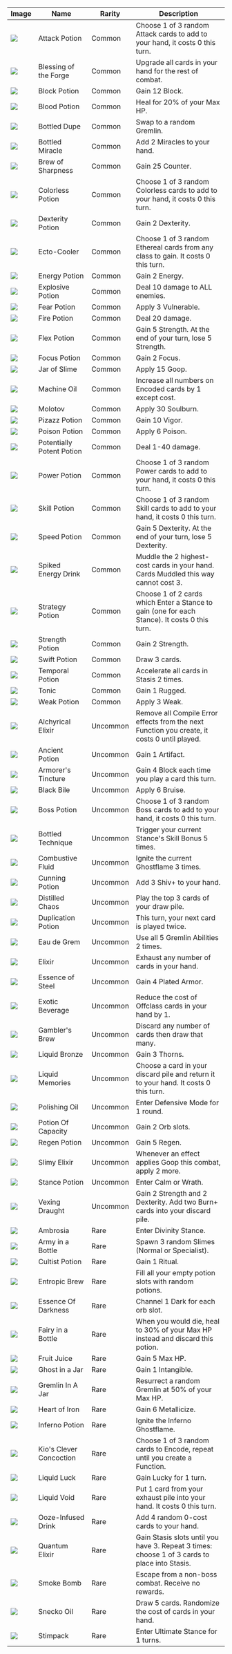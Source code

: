 | Image | Name | Rarity | Description |
| ----- | ---- | ------ | ----------- |
| ![](slay-the-spire/potions/AttackPotion.png) | Attack Potion | Common | Choose 1 of 3 random Attack cards to add to your hand, it costs 0 this turn. |
| ![](slay-the-spire/potions/BlessingoftheForge.png) | Blessing of the Forge | Common | Upgrade all cards in your hand for the rest of combat. |
| ![](slay-the-spire/potions/BlockPotion.png) | Block Potion | Common | Gain 12 Block. |
| ![](slay-the-spire/potions/BloodPotion.png) | Blood Potion | Common | Heal for 20% of your Max HP. |
| ![](downfall/potions/BottledDupe.png) | Bottled Dupe | Common | Swap to a random Gremlin. |
| ![](slay-the-spire/potions/BottledMiracle.png) | Bottled Miracle | Common | Add 2 Miracles to your hand. |
| ![](downfall/potions/BrewofSharpness.png) | Brew of Sharpness | Common | Gain 25 Counter. |
| ![](slay-the-spire/potions/ColorlessPotion.png) | Colorless Potion | Common | Choose 1 of 3 random Colorless cards to add to your hand, it costs 0 this turn. |
| ![](slay-the-spire/potions/DexterityPotion.png) | Dexterity Potion | Common | Gain 2 Dexterity. |
| ![](downfall/potions/Ecto-Cooler.png) | Ecto-Cooler | Common | Choose 1 of 3 random Ethereal cards from any class to gain. It costs 0 this turn. |
| ![](slay-the-spire/potions/EnergyPotion.png) | Energy Potion | Common | Gain 2 Energy. |
| ![](slay-the-spire/potions/ExplosivePotion.png) | Explosive Potion | Common | Deal 10 damage to ALL enemies. |
| ![](slay-the-spire/potions/FearPotion.png) | Fear Potion | Common | Apply 3 Vulnerable. |
| ![](slay-the-spire/potions/FirePotion.png) | Fire Potion | Common | Deal 20 damage. |
| ![](slay-the-spire/potions/FlexPotion.png) | Flex Potion | Common | Gain 5 Strength. At the end of your turn, lose 5 Strength. |
| ![](slay-the-spire/potions/FocusPotion.png) | Focus Potion | Common | Gain 2 Focus. |
| ![](downfall/potions/JarofSlime.png) | Jar of Slime | Common | Apply 15 Goop. |
| ![](downfall/potions/MachineOil.png) | Machine Oil | Common | Increase all numbers on Encoded cards by 1 except cost. |
| ![](downfall/potions/Molotov.png) | Molotov | Common | Apply 30 Soulburn. |
| ![](downfall/potions/PizazzPotion.png) | Pizazz Potion | Common | Gain 10 Vigor. |
| ![](slay-the-spire/potions/PoisonPotion.png) | Poison Potion | Common | Apply 6 Poison. |
| ![](downfall/potions/PotentiallyPotentPotion.png) | Potentially Potent Potion | Common | Deal 1-40 damage. |
| ![](slay-the-spire/potions/PowerPotion.png) | Power Potion | Common | Choose 1 of 3 random Power cards to add to your hand, it costs 0 this turn. |
| ![](slay-the-spire/potions/SkillPotion.png) | Skill Potion | Common | Choose 1 of 3 random Skill cards to add to your hand, it costs 0 this turn. |
| ![](slay-the-spire/potions/SpeedPotion.png) | Speed Potion | Common | Gain 5 Dexterity. At the end of your turn, lose 5 Dexterity. |
| ![](downfall/potions/SpikedEnergyDrink.png) | Spiked Energy Drink | Common | Muddle the 2 highest-cost cards in your hand. Cards Muddled this way cannot cost 3. |
| ![](downfall/potions/StrategyPotion.png) | Strategy Potion | Common | Choose 1 of 2 cards which Enter a Stance to gain (one for each Stance). It costs 0 this turn. |
| ![](slay-the-spire/potions/StrengthPotion.png) | Strength Potion | Common | Gain 2 Strength. |
| ![](slay-the-spire/potions/SwiftPotion.png) | Swift Potion | Common | Draw 3 cards. |
| ![](downfall/potions/TemporalPotion.png) | Temporal Potion | Common | Accelerate all cards in Stasis 2 times. |
| ![](downfall/potions/Tonic.png) | Tonic | Common | Gain 1 Rugged. |
| ![](slay-the-spire/potions/WeakPotion.png) | Weak Potion | Common | Apply 3 Weak. |
| ![](downfall/potions/AlchyricalElixir.png) | Alchyrical Elixir | Uncommon | Remove all Compile Error effects from the next Function you create, it costs 0 until played. |
| ![](slay-the-spire/potions/AncientPotion.png) | Ancient Potion | Uncommon | Gain 1 Artifact. |
| ![](downfall/potions/ArmorersTincture.png) | Armorer's Tincture | Uncommon | Gain 4 Block each time you play a card this turn. |
| ![](downfall/potions/BlackBile.png) | Black Bile | Uncommon | Apply 6 Bruise. |
| ![](downfall/potions/BossPotion.png) | Boss Potion | Uncommon | Choose 1 of 3 random Boss cards to add to your hand, it costs 0 this turn. |
| ![](downfall/potions/BottledTechnique.png) | Bottled Technique | Uncommon | Trigger your current Stance's Skill Bonus 5 times. |
| ![](downfall/potions/CombustiveFluid.png) | Combustive Fluid | Uncommon | Ignite the current Ghostflame 3 times. |
| ![](slay-the-spire/potions/CunningPotion.png) | Cunning Potion | Uncommon | Add 3 Shiv+ to your hand. |
| ![](slay-the-spire/potions/DistilledChaos.png) | Distilled Chaos | Uncommon | Play the top 3 cards of your draw pile. |
| ![](slay-the-spire/potions/DuplicationPotion.png) | Duplication Potion | Uncommon | This turn, your next card is played twice. |
| ![](downfall/potions/EaudeGrem.png) | Eau de Grem | Uncommon | Use all 5 Gremlin Abilities 2 times. |
| ![](slay-the-spire/potions/Elixir.png) | Elixir | Uncommon | Exhaust any number of cards in your hand. |
| ![](slay-the-spire/potions/EssenceofSteel.png) | Essence of Steel | Uncommon | Gain 4 Plated Armor. |
| ![](downfall/potions/ExoticBeverage.png) | Exotic Beverage | Uncommon | Reduce the cost of Offclass cards in your hand by 1. |
| ![](slay-the-spire/potions/GamblersBrew.png) | Gambler's Brew | Uncommon | Discard any number of cards then draw that many. |
| ![](slay-the-spire/potions/LiquidBronze.png) | Liquid Bronze | Uncommon | Gain 3 Thorns. |
| ![](slay-the-spire/potions/LiquidMemories.png) | Liquid Memories | Uncommon | Choose a card in your discard pile and return it to your hand. It costs 0 this turn. |
| ![](downfall/potions/PolishingOil.png) | Polishing Oil | Uncommon | Enter Defensive Mode for 1 round. |
| ![](slay-the-spire/potions/PotionOfCapacity.png) | Potion Of Capacity | Uncommon | Gain 2 Orb slots. |
| ![](slay-the-spire/potions/RegenPotion.png) | Regen Potion | Uncommon | Gain 5 Regen. |
| ![](downfall/potions/SlimyElixir.png) | Slimy Elixir | Uncommon | Whenever an effect applies Goop this combat, apply 2 more. |
| ![](slay-the-spire/potions/StancePotion.png) | Stance Potion | Uncommon | Enter Calm or Wrath. |
| ![](downfall/potions/VexingDraught.png) | Vexing Draught | Uncommon | Gain 2 Strength and 2 Dexterity. Add two Burn+ cards into your discard pile. |
| ![](slay-the-spire/potions/Ambrosia.png) | Ambrosia | Rare | Enter Divinity Stance. |
| ![](downfall/potions/ArmyinaBottle.png) | Army in a Bottle | Rare | Spawn 3 random Slimes (Normal or Specialist). |
| ![](slay-the-spire/potions/CultistPotion.png) | Cultist Potion | Rare | Gain 1 Ritual. |
| ![](slay-the-spire/potions/EntropicBrew.png) | Entropic Brew | Rare | Fill all your empty potion slots with random potions. |
| ![](slay-the-spire/potions/EssenceOfDarkness.png) | Essence Of Darkness | Rare | Channel 1 Dark for each orb slot. |
| ![](slay-the-spire/potions/FairyinaBottle.png) | Fairy in a Bottle | Rare | When you would die, heal to 30% of your Max HP instead and discard this potion. |
| ![](slay-the-spire/potions/FruitJuice.png) | Fruit Juice | Rare | Gain 5 Max HP. |
| ![](slay-the-spire/potions/GhostinaJar.png) | Ghost in a Jar | Rare | Gain 1 Intangible. |
| ![](downfall/potions/GremlinInAJar.png) | Gremlin In A Jar | Rare | Resurrect a random Gremlin at 50% of your Max HP. |
| ![](slay-the-spire/potions/HeartofIron.png) | Heart of Iron | Rare | Gain 6 Metallicize. |
| ![](downfall/potions/InfernoPotion.png) | Inferno Potion | Rare | Ignite the Inferno Ghostflame. |
| ![](downfall/potions/KiosCleverConcoction.png) | Kio's Clever Concoction | Rare | Choose 1 of 3 random cards to Encode, repeat until you create a Function. |
| ![](downfall/potions/LiquidLuck.png) | Liquid Luck | Rare | Gain Lucky for 1 turn. |
| ![](downfall/potions/LiquidVoid.png) | Liquid Void | Rare | Put 1 card from your exhaust pile into your hand. It costs 0 this turn. |
| ![](downfall/potions/Ooze-InfusedDrink.png) | Ooze-Infused Drink | Rare | Add 4 random 0-cost cards to your hand. |
| ![](downfall/potions/QuantumElixir.png) | Quantum Elixir | Rare | Gain Stasis slots until you have 3. Repeat 3 times: choose 1 of 3 cards to place into Stasis. |
| ![](slay-the-spire/potions/SmokeBomb.png) | Smoke Bomb | Rare | Escape from a non-boss combat. Receive no rewards. |
| ![](slay-the-spire/potions/SneckoOil.png) | Snecko Oil | Rare | Draw 5 cards. Randomize the cost of cards in your hand. |
| ![](downfall/potions/Stimpack.png) | Stimpack | Rare | Enter Ultimate Stance for 1 turns. |

